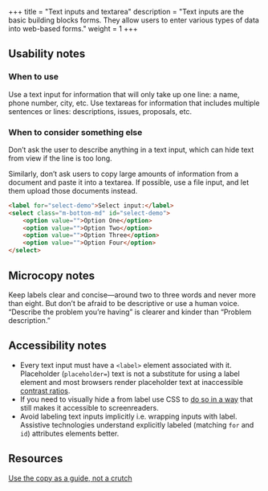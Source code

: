 +++
title = "Text inputs and textarea"
description = "Text inputs are the basic building blocks forms. They allow users to enter various types of data into web-based forms."
weight = 1
+++
## Usability notes

### When to use
Use a text input for information that will only take up one line: a name, phone number, city, etc. Use textareas for information that includes multiple sentences or lines: descriptions, issues, proposals, etc.

### When to consider something else
Don’t ask the user to describe anything in a text input, which can hide text from view if the line is too long.

Similarly, don’t ask users to copy large amounts of information from a document and paste it into a textarea. If possible, use a file input, and let them upload those documents instead.

```html
<label for="select-demo">Select input:</label>
<select class="m-bottom-md" id="select-demo">
    <option value="">Option One</option>
    <option value="">Option Two</option>
    <option value="">Option Three</option>
    <option value="">Option Four</option>
</select>
```

## Microcopy notes
Keep labels clear and concise―around two to three words and never more than eight. But don’t be afraid to be descriptive or use a human voice. “Describe the problem you’re having” is clearer and kinder than “Problem description.”

## Accessibility notes
- Every text input must have a `<label>` element associated with it. Placeholder (`placeholder=`) text is not a substitute for using a label element and most browsers render placeholder text at inaccessible [contrast ratios](https://www.w3.org/TR/UNDERSTANDING-WCAG20/visual-audio-contrast-contrast.html).
- If you need to visually hide a from label use CSS to [do so in a way](https://www.w3.org/WAI/tutorials/forms/labels/#note-on-hiding-elements) that still makes it accessible to screenreaders.
- Avoid labeling text inputs implicitly i.e. wrapping inputs with label. Assistive technologies understand explicitly labeled (matching `for` and `id`) attributes elements better.

## Resources
[Use the copy as a guide, not a crutch](https://www.smashingmagazine.com/2013/06/five-ways-prevent-bad-microcopy/#3-use-copy-as-a-guide-not-a-crutch)
